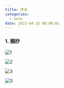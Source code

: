 ```yaml
---
title: 厌女
categories:
  - note
date: 2022-04-25 00:00:01
---
```


### 1.  摘抄

![1](2022-04-25厌女/1.jpg)

![2](2022-04-25厌女/2.jpg)

![3](2022-04-25厌女/3.jpg)

![3](2022-04-25厌女/4.jpg)

